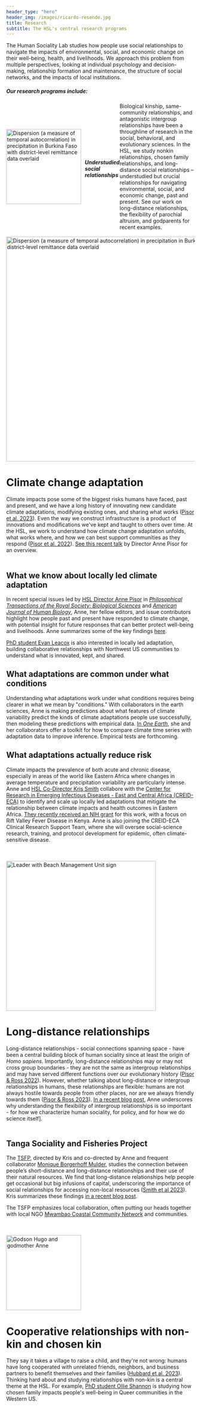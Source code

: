 ```yaml
---
header_type: "hero"
header_img: /images/ricardo-resende.jpg
title: Research
subtitle: The HSL's central research programs
---
```

The Human Sociality Lab studies how people use social relationships to navigate the impacts of environmental, social, and economic change on their well-being, health, and livelihoods. We approach this problem from multiple perspectives, looking at individual psychology and decision-making, relationship formation and maintenance, the structure of social networks, and the impacts of local institutions.

 <h5 style="text-align: left;">Our research programs include:</h5>
<div style="display: flex; align-items: center;">
  <img src="/images/variability.png" alt="Dispersion (a measure of temporal autocorrelation) in precipitation in Burkina Faso with district-level remittance data overlaid" style="width: 200px; height: auto; margin-right: 10px;">
  <p>
    <h5 style="text-align: left; margin-bottom: 10px;">Understudied social relationships</h5>
    Biological kinship, same-community relationships, and antagonistic intergroup relationships have been a throughline of research in the social, behavioral, and evolutionary sciences. In the HSL, we study nonkin relationships, chosen family relationships, and long-distance social relationships – understudied but crucial relationships for navigating environmental, social, and economic change, past and present. See our work on long-distance relationships, the flexibility of parochial altruism, and godparents for recent examples.
    </p>
</div>

<br />

<img src="/images/variability.png" alt="Dispersion (a measure of temporal autocorrelation) in precipitation in Burkina Faso with district-level remittance data overlaid" width="600"/>

# Climate change adaptation
Climate impacts pose some of the biggest risks humans have faced, past and present, and we have a long history of innovating new candidate climate adaptations, modifying existing ones, and sharing what works ([Pisor et al. 2023](https://royalsocietypublishing.org/doi/10.1098/rstb.2022.0390)). Even the way we construct infrastructure is a product of innovations and modifications we've kept and taught to others over time. At the HSL, we work to understand how climate change adaptation unfolds, what works where, and how we can best support communities as they respond ([Pisor et al. 2022](https://drive.google.com/file/d/17ybZHzYKK9SyaUuObjfVC5VbWQr9GA0n/)). [See this recent talk](https://www.socialitylab.org/media/2023-10-19-foley) by Director Anne Pisor for an overview.
<br />
<br />

## What we know about locally led climate adaptation
In recent special issues led by [HSL Director Anne Pisor](/team/) in [_Philosophical Transactions of the Royal Society: Biological Sciences_](https://royalsocietypublishing.org/toc/rstb/2023/378/1889) and [_American Journal of Human Biology_](https://onlinelibrary.wiley.com/toc/15206300/2021/33/4), Anne, her fellow editors, and issue contributors highlight how people past and present have responded to climate change, with potential insight for future responses that can better protect well-being and livelihoods. Anne summarizes some of the key findings [here](https://royalsociety.org/blog/2023/09/climate-change-adaptation/).

[PhD student Evan Leacox](/team/) is also interested in locally led adaptation, building collaborative relationships with Northwest US communities to understand what is innovated, kept, and shared.

## What adaptations are common under what conditions
Understanding what adaptations work under what conditions requires being clearer in what we mean by "conditions." With collaborators in the earth sciences, Anne is making predictions about what features of climate variability predict the kinds of climate adaptations people use successfully, then modeling these predictions with empirical data. [In _One Earth_](https://www.cell.com/one-earth/fulltext/S2590-3322(23)00508-0), she and her collaborators offer a toolkit for how to compare climate time series with adaptation data to improve inference. Empirical tests are forthcoming.

## What adaptations actually reduce risk
Climate impacts the prevalence of both acute and chronic disease, especially in areas of the world like Eastern Africa where changes in average temperature and precipitation variability are particularly intense. Anne and [HSL Co-Director Kris Smith](/team/) collabore with the [Center for Research in Emerging Infectious Diseases - East and Central Africa (CREID-ECA)](https://creid-network.org/research-centers/creid-eca) to identify and scale up locally led adaptations that mitigate the relationship between climate impacts and health outcomes in Eastern Africa. [They recently received an NIH grant](/funders/) for this work, with a focus on Rift Valley Fever Disease in Kenya. Anne is also joining the CREID-ECA Clinical Research Support Team, where she will oversee social-science research, training, and protocol development for epidemic, often climate-sensitive disease.

<br />
<br />
<!--  * This line is needed, but won't appear. Replace '*' with '1' to create a numbered list. -->
<!--  {:toc} -->

<img src="/images/tz_bmu_sign.jpg" alt="Leader with Beach Management Unit sign" width="400"/>

# Long-distance relationships
Long-distance relationships - social connections spanning space - have been a central building block of human sociality since at least the origin of _Homo sapiens_. Importantly, long-distance relationships may or may not cross group boundaries - they are not the same as intergroup relationships and may have served different functions over our evolutionary history ([Pisor & Ross 2022](https://link.springer.com/article/10.1007/s12110-022-09431-1)). However, whether talking about long-distance or intergroup relationships in humans, these relationships are flexible: humans are not always hostile towards people from other places, nor are we always friendly towards them ([Pisor & Ross 2023](https://osf.io/tc7xa/)). [In a recent blog post](https://www.hbes.com/human-intergroup-relations-are-profoundly-flexible/), Anne underscores why understanding the flexibility of intergroup relationships is so important - for how we characterize human sociality, for policy, and for how we do science itself].
<br />
<br />

## Tanga Sociality and Fisheries Project
The [TSFP](https://labs.wsu.edu/tsfp/), directed by Kris and co-directed by Anne and frequent collaborator [Monique Borgerhoff Mulder](https://anthropology.ucdavis.edu/people/fzborger), studies the connection between people’s short-distance and long-distance relationships and their use of their natural resources. We find that long-distance relationships help people get occasional but big infusions of capital, underscoring the importance of social relationships for accessing non-local resources ([Smith et al 2023](https://www.sciencedirect.com/science/article/abs/pii/S1090513822000630)). Kris summarizes these findings [in a recent blog post](https://www.hbes.com/long-distance-friends-are-good/).

The TSFP emphasizes local collaboration, often putting our heads together with local NGO [Mwambao Coastal Community Network](https://mwambao.or.tz/) and communities.

<br />
<br />
<img src="/images/godmother_godson.jpg" alt="Godson Hugo and godmother Anne" width="200"/>

# Cooperative relationships with non-kin and chosen kin
They say it takes a village to raise a child, and they're not wrong: humans have long cooperated with unrelated friends, neighbors, and business partners to benefit themselves and their families ([Hubbard et al. 2023](https://osf.io/6wap9/)). Thinking hard about and studying relationships with non-kin is a central theme at the HSL. For example, [PhD student Ollie Shannon](/team/) is studying how chosen family impacts people's well-being in Queer communities in the Western US.
